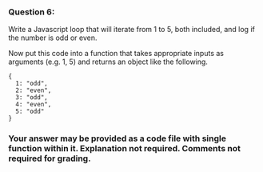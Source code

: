 ### Question 6:

Write a Javascript loop that will iterate from 1 to 5, both included, and log if the number is odd or even.

Now put this code into a function that takes appropriate inputs as arguments (e.g. 1, 5) and returns an object like the following.

    {
      1: "odd",
      2: "even",
      3: "odd",
      4: "even",
      5: "odd"
    }

### Your answer may be provided as a code file with single function within it.  Explanation not required. Comments not required for grading.



